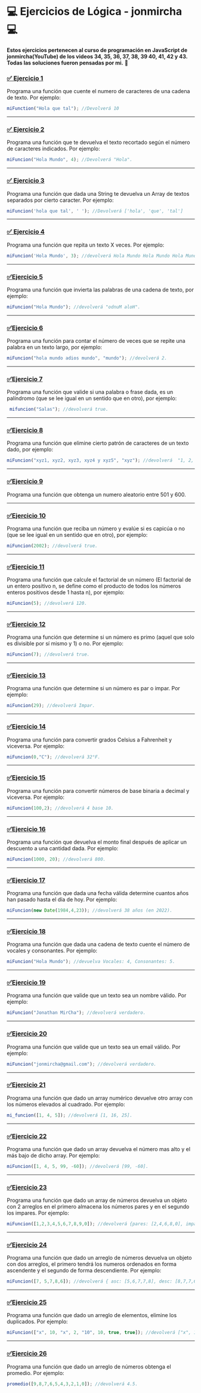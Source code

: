 # 💻 Ejercicios de Lógica - jonmircha 💻

**Estos ejercicios pertenecen al curso de programación en JavaScript de jonmircha(YouTube) de los videos 34, 35, 36, 37, 38, 39 40, 41, 42 y 43. Todas las soluciones fueron pensadas por mi.** 🤗

### [✅ **Ejercicio 1**](https://github.com/MeryTQ/Ejercicios-de-Jonmircha/blob/main/js/ejercicio1.js) 
Programa una función que cuente el numero de caracteres de una cadena de texto.
Por ejemplo:
``` javascript
miFunction("Hola que tal"); //Devolverá 10 
```
---

### [✅ **Ejercicio 2**](https://github.com/MeryTQ/Ejercicios-de-Jonmircha/blob/main/js/ejercicio2.js)
Programa una función que te devuelva el texto recortado según el número de caracteres indicados.
Por ejemplo:
``` javascript
miFuncion("Hola Mundo", 4); //Devolverá "Hola".
```
---

### [✅ **Ejercicio 3**](https://github.com/MeryTQ/Ejercicios-de-Jonmircha/blob/main/js/ejercicio3.js)
Programa una función que dada una String te devuelva un Array de textos separados por cierto caracter.
Por ejemplo: 
```javascript
miFuncion('hola que tal', ' '); //Devolverá ['hola', 'que', 'tal']
```
---

### [✅ **Ejercicio 4**](https://github.com/MeryTQ/Ejercicios-de-Jonmircha/blob/main/js/ejercicio4.js)
Programa una función que repita un texto X veces.
Por ejemplo:
```javascript
miFuncion('Hola Mundo', 3); //devolverá Hola Mundo Hola Mundo Hola Mundo.
```
---
### [✅**Ejercicio 5**](https://github.com/MeryTQ/Ejercicios-de-Jonmircha/blob/main/js/ejercicio5.js)
Programa una función que invierta las palabras de una cadena de texto, por ejemplo:
```javascript
miFuncion("Hola Mundo"); //devolverá "odnuM aloH".
```
---

### [✅**Ejercicio 6**](https://github.com/MeryTQ/Ejercicios-de-Jonmircha/blob/main/js/ejercicio6.js)
Programa una función para contar el número de veces que se repite una palabra en un texto largo, por ejemplo: 
```javascript
miFuncion("hola mundo adios mundo", "mundo"); //devolverá 2.
```
---

### [✅**Ejercicio 7**](https://github.com/MeryTQ/Ejercicios-de-Jonmircha/blob/main/js/ejercicio7.js)
Programa una función que valide si una palabra o frase dada, es un palíndromo (que se lee igual en un sentido que en otro), por ejemplo:
```javascript
 mifuncion("Salas"); //devolverá true.
```
---

### [✅**Ejercicio 8**](https://github.com/MeryTQ/Ejercicios-de-Jonmircha/blob/main/js/ejercicio8.js)
Programa una función que elimine cierto patrón de caracteres de un texto dado, por ejemplo: 
```javascript
miFuncion("xyz1, xyz2, xyz3, xyz4 y xyz5", "xyz"); //devolverá  "1, 2, 3, 4 y 5.
```
---

### [✅**Ejercicio 9**](https://github.com/MeryTQ/Ejercicios-de-Jonmircha/blob/main/js/ejercicio9.js)
Programa una función que obtenga un numero aleatorio entre 501 y 600.

---

### [✅**Ejercicio 10**](https://github.com/MeryTQ/Ejercicios-de-Jonmircha/blob/main/js/ejercicio10.js)
Programa una función que reciba un número y evalúe si es capicúa o no (que se lee igual en un sentido que en otro), por ejemplo: 
```javascript
miFuncion(2002); //devolverá true.
```
---

### [✅**Ejercicio 11**](https://github.com/MeryTQ/Ejercicios-de-Jonmircha/blob/main/js/ejercicio11.js)
Programa una función que calcule el factorial de un número (El factorial de un entero positivo n, se define como el producto de todos los números enteros positivos desde 1 hasta n), por ejemplo: 
```javascript
miFuncion(5); //devolverá 120.
```
---
### [✅**Ejercicio 12**](https://github.com/MeryTQ/Ejercicios-de-Jonmircha/blob/main/js/ejercicio12.js)
Programa una función que determine si un número es primo (aquel que solo es divisible por sí mismo y 1) o no. Por ejemplo: 
```javascript
miFuncion(7); //devolverá true.
```
---

### [✅**Ejercicio 13**](https://github.com/MeryTQ/Ejercicios-de-Jonmircha/blob/main/js/ejercicio13.js)
Programa una función que determine si un número es par o impar. Por ejemplo: 
```javascript
miFuncion(29); //devolverá Impar.
```
---

### [✅**Ejercicio 14**](https://github.com/MeryTQ/Ejercicios-de-Jonmircha/blob/main/js/ejercicio14.js)
Programa una función para convertir grados Celsius a Fahrenheit y viceversa. Por ejemplo: 
```javascript
miFuncion(0,"C"); //devolverá 32°F.
```
---

### [✅**Ejercicio 15**](https://github.com/MeryTQ/Ejercicios-de-Jonmircha/blob/main/js/ejercicio15.js)
Programa una función para convertir números de base binaria a decimal y viceversa. Por ejemplo:
```javascript
miFuncion(100,2); //devolverá 4 base 10.
```
---

### [✅**Ejercicio 16**](https://github.com/MeryTQ/Ejercicios-de-Jonmircha/blob/main/js/ejercicio16.js)
Programa una función que devuelva el monto final después de aplicar un descuento a una cantidad dada. Por ejemplo:
```javascript
miFuncion(1000, 20); //devolverá 800.
```
---

### [✅**Ejercicio 17**](https://github.com/MeryTQ/Ejercicios-de-Jonmircha/blob/main/js/ejercicio17.js)
Programa una función que dada una fecha válida determine cuantos años han pasado hasta el día de hoy. Por ejemplo: 
```javascript
miFuncion(new Date(1984,4,23)); //devolverá 38 años (en 2022).
```
---

### [✅**Ejercicio 18**](https://github.com/MeryTQ/Ejercicios-de-Jonmircha/blob/main/js/ejercicio18.js)
Programa una función que dada una cadena de texto cuente el número de vocales y consonantes. Por ejemplo: 
```javascript
miFuncion("Hola Mundo"); //devuelva Vocales: 4, Consonantes: 5.
```
---

### [✅**Ejercicio 19**](https://github.com/MeryTQ/Ejercicios-de-Jonmircha/blob/main/js/ejercicio19.js)
Programa una función que valide que un texto sea un nombre válido. Por ejemplo: 
```javascript
miFuncion("Jonathan MirCha"); //devolverá verdadero.
```
---

### [✅**Ejercicio 20**](https://github.com/MeryTQ/Ejercicios-de-Jonmircha/blob/main/js/ejercicio20.js)
Programa una función que valide que un texto sea un email válido. Por ejemplo: 
```javascript
miFuncion("jonmircha@gmail.com"); //devolverá verdadero.
```
---

### [✅**Ejercicio 21**](https://github.com/MeryTQ/Ejercicios-de-Jonmircha/blob/main/js/ejercicio21.js)
Programa una función que dado un array numérico devuelve otro array con los números elevados al cuadrado. Por ejemplo: 
```javascript
mi_funcion([1, 4, 5]); //devolverá [1, 16, 25].
```
---

### [✅**Ejercicio 22**](https://github.com/MeryTQ/Ejercicios-de-Jonmircha/blob/main/js/ejercicio22.js)
Programa una función que dado un array devuelva el número mas alto y el más bajo de dicho array. Por ejemplo: 
```javascript
miFuncion([1, 4, 5, 99, -60]); //devolverá [99, -60].
```
---

### [✅**Ejercicio 23**](https://github.com/MeryTQ/Ejercicios-de-Jonmircha/blob/main/js/ejercicio23.js)
Programa una función que dado un array de números devuelva un objeto con 2 arreglos en el primero almacena los números pares y en el segundo los impares. Por ejemplo: 
```javascript
miFuncion([1,2,3,4,5,6,7,8,9,0]); //devolverá {pares: [2,4,6,8,0], impares: [1,3,5,7,9]}.
```
---

### [✅**Ejercicio 24**](https://github.com/MeryTQ/Ejercicios-de-Jonmircha/blob/main/js/ejercicio24.js)
Programa una función que dado un arreglo de números devuelva un objeto con dos arreglos, el primero tendrá los numeros ordenados en forma ascendente y el segundo de forma descendiente. Por ejemplo:
```javascript
miFuncion([7, 5,7,8,6]); //devolverá { asc: [5,6,7,7,8], desc: [8,7,7,6,5] }.
```
---

### [✅**Ejercicio 25**](https://github.com/MeryTQ/Ejercicios-de-Jonmircha/blob/main/js/ejercicio25.js)
Programa una función que dado un arreglo de elementos, elimine los duplicados. Por ejemplo: 
```javascript
miFuncion(["x", 10, "x", 2, "10", 10, true, true]); //devolverá ["x", 10, 2, "10", true].
```
---

### [✅**Ejercicio 26**](https://github.com/MeryTQ/Ejercicios-de-Jonmircha/blob/main/js/ejercicio26.js)
Programa una función que dado un arreglo de números obtenga el promedio. Por ejemplo: 
```javascript
promedio([9,8,7,6,5,4,3,2,1,0]); //devolverá 4.5.
```
